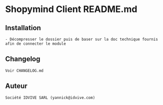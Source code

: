 Shopymind Client README.md
==========================

Installation
------------
    - Décompresser le dossier puis de baser sur la doc technique fournis afin de connecter le module


Changelog
---------
    Voir CHANGELOG.md


Auteur
------
    Société IDVIVE SARL (yannick@idvive.com)

